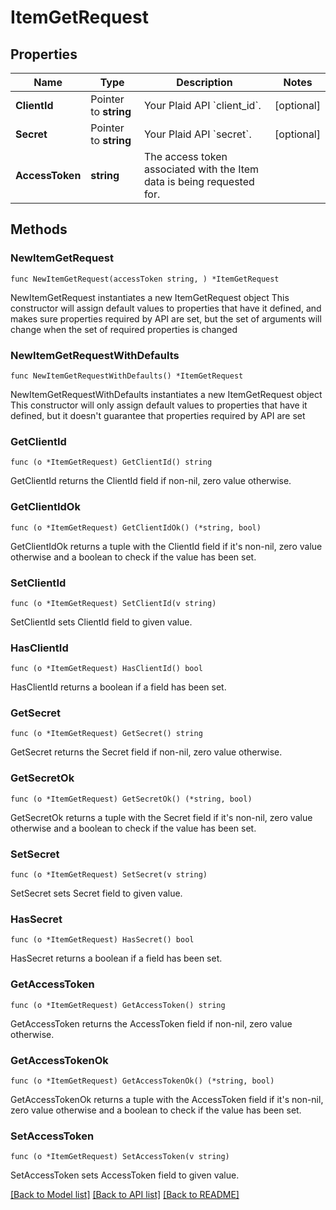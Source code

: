 # ItemGetRequest

## Properties

Name | Type | Description | Notes
------------ | ------------- | ------------- | -------------
**ClientId** | Pointer to **string** | Your Plaid API &#x60;client_id&#x60;. | [optional] 
**Secret** | Pointer to **string** | Your Plaid API &#x60;secret&#x60;. | [optional] 
**AccessToken** | **string** | The access token associated with the Item data is being requested for. | 

## Methods

### NewItemGetRequest

`func NewItemGetRequest(accessToken string, ) *ItemGetRequest`

NewItemGetRequest instantiates a new ItemGetRequest object
This constructor will assign default values to properties that have it defined,
and makes sure properties required by API are set, but the set of arguments
will change when the set of required properties is changed

### NewItemGetRequestWithDefaults

`func NewItemGetRequestWithDefaults() *ItemGetRequest`

NewItemGetRequestWithDefaults instantiates a new ItemGetRequest object
This constructor will only assign default values to properties that have it defined,
but it doesn't guarantee that properties required by API are set

### GetClientId

`func (o *ItemGetRequest) GetClientId() string`

GetClientId returns the ClientId field if non-nil, zero value otherwise.

### GetClientIdOk

`func (o *ItemGetRequest) GetClientIdOk() (*string, bool)`

GetClientIdOk returns a tuple with the ClientId field if it's non-nil, zero value otherwise
and a boolean to check if the value has been set.

### SetClientId

`func (o *ItemGetRequest) SetClientId(v string)`

SetClientId sets ClientId field to given value.

### HasClientId

`func (o *ItemGetRequest) HasClientId() bool`

HasClientId returns a boolean if a field has been set.

### GetSecret

`func (o *ItemGetRequest) GetSecret() string`

GetSecret returns the Secret field if non-nil, zero value otherwise.

### GetSecretOk

`func (o *ItemGetRequest) GetSecretOk() (*string, bool)`

GetSecretOk returns a tuple with the Secret field if it's non-nil, zero value otherwise
and a boolean to check if the value has been set.

### SetSecret

`func (o *ItemGetRequest) SetSecret(v string)`

SetSecret sets Secret field to given value.

### HasSecret

`func (o *ItemGetRequest) HasSecret() bool`

HasSecret returns a boolean if a field has been set.

### GetAccessToken

`func (o *ItemGetRequest) GetAccessToken() string`

GetAccessToken returns the AccessToken field if non-nil, zero value otherwise.

### GetAccessTokenOk

`func (o *ItemGetRequest) GetAccessTokenOk() (*string, bool)`

GetAccessTokenOk returns a tuple with the AccessToken field if it's non-nil, zero value otherwise
and a boolean to check if the value has been set.

### SetAccessToken

`func (o *ItemGetRequest) SetAccessToken(v string)`

SetAccessToken sets AccessToken field to given value.



[[Back to Model list]](../README.md#documentation-for-models) [[Back to API list]](../README.md#documentation-for-api-endpoints) [[Back to README]](../README.md)



